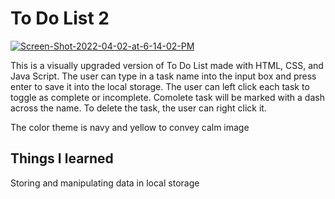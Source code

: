 # To Do List 2
<a href="https://ibb.co/Pmb6Yzc"><img src="https://i.ibb.co/cgprvX6/Screen-Shot-2022-04-02-at-6-14-02-PM.png" alt="Screen-Shot-2022-04-02-at-6-14-02-PM" border="0"></a>

This is a visually upgraded version of To Do List made with HTML, CSS, and Java Script.
The user can type in a task name into the input box and press enter to save it into the local storage.
The user can left click each task to toggle as complete or incomplete. Comolete task will be marked with a dash across the name.
To delete the task, the user can right click it.

The color theme is navy and yellow to convey calm image

## Things I learned
Storing and manipulating data in local storage
